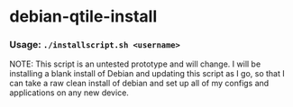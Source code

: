 # debian-qtile-install

### Usage: `./installscript.sh <username>`


NOTE:
This script is an untested prototype and will change.
I will be installing a blank install of Debian and updating this script as I go, so that I can take a raw clean install of debian and set up all of my configs and applications on any new device.

